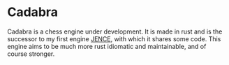 # Cadabra

Cadabra is a chess engine under development. It is made in rust and is the successor to my first engine [JENCE](https://github.com/PQNebel/JENChessEngine), with which it shares some code. This engine aims to be much more rust idiomatic and maintainable, and of course stronger.
